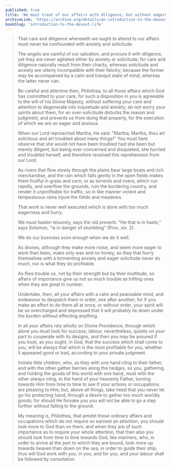 ```yaml
---
published: true
title: 'We must treat of our affairs with diligence, but without eagerness or solicitude.'
archiveLink: 'https://archive.org/details/an-introduction-to-the-devout-life/page/126?view=theater'
bookSlug: 'introduction-to-the-devout-life'
---
```


> That care and diligence wherewith we ought to attend to our affairs must never be confounded with anxiety and solicitude.
>
> The angels are careful of our salvation, and procure it with diligence, yet they are never agitated either by anxiety or solicitude; for care and diligence naturally result from their charity, whereas solicitude and anxiety are utterly incompatible with their felicity; because the former may be accompanied by a calm and tranquil state of mind, whereas the latter never can.
>
> Be careful and attentive then, Philothea, to all those affairs which God has committed to your care, for such a disposition in you is agreeable to the will of his Divine Majesty, without suffering your care and attention to degenerate into inquietude and anxiety; do not worry your spirits about them, for an over-solicitude disturbs the reason and judgment, and prevents us from doing that properly, for the execution of which we are so eager and anxious.
>
> When our Lord reproached Martha, He said: "Martha, Martha, thou art solicitous and art troubled about many things!" You must here observe that she would not have been troubled had she been but merely diligent; but being over-concerned and disquieted, she hurried and troubled herself, and therefore received this reprehension from our Lord.
>
> As rivers that flow slowly through the plains bear large boats and rich merchandise, and the rain which falls gently in the open fields makes them fruitful in grass and corn; or as torrents and rivers, which run rapidly, and overflow the grounds, ruin the bordering country, and render it unprofitable for traffic, so in like manner violent and tempestuous rains injure the fields and meadows.
>
> That work is never well executed which is done with too much eagerness and hurry.
>
> We must hasten leisurely, says the old proverb: "He that is in haste," says Solomon, "is in danger of stumbling" (Prov. xix. 2).
>
> We do our business soon enough when we do it well.
>
> As drones, although they make more noise, and seem more eager to work than bees, make only wax and no honey, so they that hurry themselves with a tormenting anxiety and eager solicitude never do much, nor is what they do profitable.
>
> As flies trouble us, not by their strength but by their multitude, so affairs of importance give us not so much trouble as trifling ones when they are great in number.
>
> Undertake, then, all your affairs with a calm and peaceable mind, and endeavour to despatch them in order, one after another; for if you make an effort to do them all at once, or without order, your spirit will be so overcharged and depressed that it will probably lie down under the burden without effecting anything.
>
> In all your affairs rely wholly on Divine Providence, through which alone you must look for success; labour, nevertheless, quietly on your part to cooperate with its designs, and then you may be assured if you trust, as you ought, in God, that the success which shall come to you, will be always that which is the most profitable for you, whether it appeared good or bad, according to your private judgment.
>
> Imitate little children, who, as they with one hand cling to their father, and with the other gather berries along the hedges, so you, gathering and holding the goods of this world with one hand, must with the other always cling, to the hand of your heavenly Father, turning towards Him from time to time to see if your actions or occupations are pleasing to Him; but, above all things, take heed that you never let go his protecting hand, through a desire to gather too much worldly goods; for should He forsake you you will not be able to go a step further without falling to the ground.
>
> My meaning is, Philothea, that amidst those ordinary affairs and occupations which do not require so earnest an attention, you should look more to God than on them; and when they are of such importance as to require your whole attention, that then also you should look from time to time towards God, like mariners, who, in order to arrive at the port to which they are bound, look more up towards heaven than down on the sea, in order to guide their ship; thus will God work with you, in you, and for you, and your labour shall be followed by consolation.